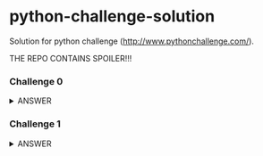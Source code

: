 # python-challenge-solution
Solution for python challenge (http://www.pythonchallenge.com/).

THE REPO CONTAINS SPOILER!!!


### Challenge 0
<details><summary>ANSWER</summary>
<p>

Substitute number in the url with number `274877906944`

</p>
</details>


### Challenge 1
<details><summary>ANSWER</summary>
<p>

Substitute `map` in the url with decoded string `ocr`

</p>
</details>
